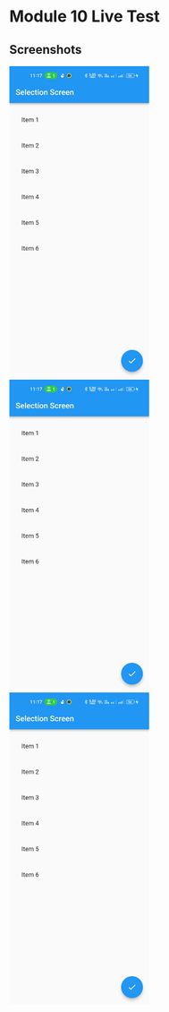 # Module 10 Live Test

## Screenshots
<img src="screenshots/1.jpg" width="250">&nbsp;&nbsp;&nbsp;&nbsp;
<img src="screenshots/1.jpg" width="250">&nbsp;&nbsp;&nbsp;&nbsp;
<img src="screenshots/1.jpg" width="250">&nbsp;&nbsp;&nbsp;&nbsp;